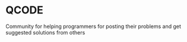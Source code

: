 # QCODE
Community for helping programmers for posting their problems and get suggested solutions from others
